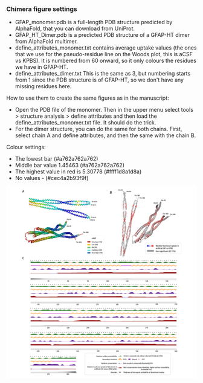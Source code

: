 ### Chimera figure settings

- GFAP_monomer.pdb is a full-length PDB structure predicted by AlphaFold, that you can download from UniProt. 
- GFAP_HT_Dimer.pdb is a predicted PDB structure of a GFAP-HT dimer from AlphaFold multimer. 
- define_attributes_monomer.txt contains average uptake values (the ones that we use for the pseudo-residue line on the Woods plot, this is aCSF vs KPBS). It is numbered from 60 onward, so it only colours the residues we have in GFAP-HT. 
- define_attributes_dimer.txt This is the same as 3, but numbering starts from 1 since the PDB structure is of GFAP-HT, so we don't have any missing residues here. 

How to use them to create the same figures as in the manuscript: 

- Open the PDB file of the monomer. Then in the upper menu select tools > structure analysis > define attributes and then load the define_attributes_monomer.txt file. It should do the trick. 
- For the dimer structure, you can do the same for both chains. First, select chain A and define attributes, and then the same with the chain B. 

Colour settings: 

- The lowest bar (#a762a762a762)
- Middle bar value 1.45463 (#a762a762a762)
- The highest value in red is 5.30778 (#ffff1d8a1d8a)
- No values - (#cec4a2b93f9f)

![image](/../figures/AlphaFold_Dimer_HyTest.png)
